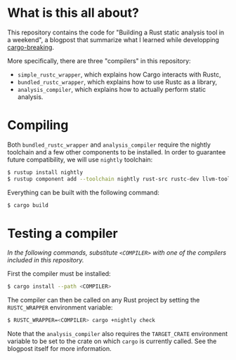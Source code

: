 # What is this all about?

This repository contains the code for "Building a Rust static analysis tool in
a weekend", a blogpost that summarize what I learned while developping [cargo-breaking].

More specifically, there are three "compilers" in this repository:
* `simple_rustc_wrapper`, which explains how Cargo interacts with Rustc,
* `bundled_rustc_wrapper`, which explains how to use Rustc as a library,
* `analysis_compiler`, which explains how to actually perform static analysis.

# Compiling

Both `bundled_rustc_wrapper` and `analysis_compiler` require the nightly
toolchain and a few other components to be installed. In order to guarantee
future compatibility, we will use `nightly` toolchain:

```bash
$ rustup install nightly
$ rustup component add --toolchain nightly rust-src rustc-dev llvm-tools-preview
```

Everything can be built with the following command:

```bash
$ cargo build
```

# Testing a compiler

*In the following commands, substitute `<COMPILER>` with one of the compilers
included in this repository.*

First the compiler must be installed:

```bash
$ cargo install --path <COMPILER>
```

The compiler can then be called on any Rust project by setting the
`RUSTC_WRAPPER` environment variable:

```bash
$ RUSTC_WRAPPER=<COMPILER> cargo +nightly check
```

Note that the `analysis_compiler` also requires the `TARGET_CRATE` environment
variable to be set to the crate on which `cargo` is currently called. See the
blogpost itself for more information.

[cargo-breaking]: https://github.com/iomentum/cargo-breaking
